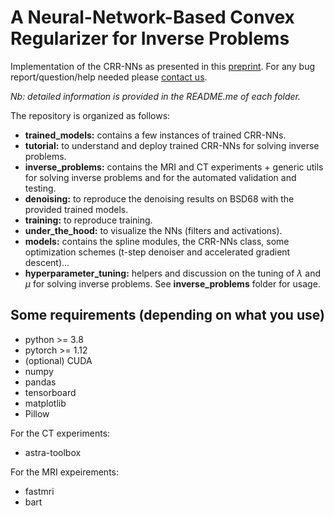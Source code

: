 # A Neural-Network-Based Convex Regularizer for Inverse Problems

Implementation of the CRR-NNs as presented in this [preprint](https://arxiv.org/pdf/2211.12461.pdf). For any bug report/question/help needed please [contact us](mailto:alexis.goujon@epfl.ch).

*Nb: detailed information is provided in the README.me of each folder.*

The repository is organized as follows:
- **trained_models:** contains a few instances of trained CRR-NNs.
- **tutorial:** to understand and deploy trained CRR-NNs for solving inverse problems.
- **inverse_problems:** contains the MRI and CT experiments + generic utils for solving inverse problems and for the automated validation and testing.
- **denoising:** to reproduce the denoising results on BSD68 with the provided trained models.
- **training:** to reproduce training.
- **under_the_hood:** to visualize the NNs (filters and activations).
- **models:** contains the spline modules, the CRR-NNs class, some optimization schemes (t-step denoiser and accelerated gradient descent)...
- **hyperparameter_tuning:** helpers and discussion on the tuning of $\lambda$ and $\mu$ for solving inverse problems. See **inverse_problems** folder for usage. 

Some requirements (depending on what you use)
--------------
* python >= 3.8
* pytorch >= 1.12
* (optional) CUDA
* numpy
* pandas
* tensorboard
* matplotlib
* Pillow

For the CT experiments:
* astra-toolbox

For the MRI expeirements:
* fastmri
* bart
